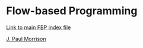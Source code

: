 # Flow-based Programming


[Link to main FBP index file](docs/index.shtml)

[J. Paul Morrison](https://www.jpaulmorrison.com)
